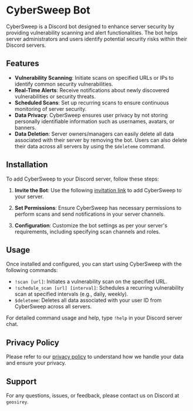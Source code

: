 # CyberSweep Bot

CyberSweep is a Discord bot designed to enhance server security by providing vulnerability scanning and alert functionalities. The bot helps server administrators and users identify potential security risks within their Discord servers.

## Features

- **Vulnerability Scanning**: Initiate scans on specified URLs or IPs to identify common security vulnerabilities.
- **Real-Time Alerts**: Receive notifications about newly discovered vulnerabilities or security threats.
- **Scheduled Scans**: Set up recurring scans to ensure continuous monitoring of server security.
- **Data Privacy**: CyberSweep ensures user privacy by not storing personally identifiable information such as usernames, avatars, or banners.
- **Data Deletion**: Server owners/managers can easily delete all data associated with their server by removing the bot. Users can also delete their data across all servers by using the `$deleteme` command.

## Installation

To add CyberSweep to your Discord server, follow these steps:

1. **Invite the Bot**: Use the following [invitation link](https://discord.com/oauth2/authorize?client_id=1255800370505056416&permissions=8&integration_type=0&scope=bot) to add CyberSweep to your server.
   
2. **Set Permissions**: Ensure CyberSweep has necessary permissions to perform scans and send notifications in your server channels.

3. **Configuration**: Customize the bot settings as per your server's requirements, including specifying scan channels and roles.

## Usage

Once installed and configured, you can start using CyberSweep with the following commands:

- `!scan [url]`: Initiates a vulnerability scan on the specified URL.
- `!schedule_scan [url] [interval]`: Schedules a recurring vulnerability scan at specified intervals (e.g., daily, weekly).
- `$deleteme`: Deletes all data associated with your user ID from CyberSweep across all servers.

For detailed command usage and help, type `!help` in your Discord server chat.

## Privacy Policy

Please refer to our [privacy policy](https://gist.github.com/NickEvans4130/4e3afa7fda29797ce3d0a0af8649e894) to understand how we handle your data and ensure your privacy.

## Support

For any questions, issues, or feedback, please contact us on Discord at `geosirey`.

